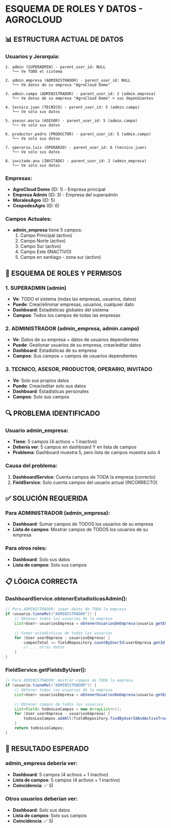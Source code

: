# ESQUEMA DE ROLES Y DATOS - AGROCLOUD

## 📊 **ESTRUCTURA ACTUAL DE DATOS**

### **Usuarios y Jerarquía:**
```
1. admin (SUPERADMIN) - parent_user_id: NULL
   └── Ve TODO el sistema

2. admin_empresa (ADMINISTRADOR) - parent_user_id: NULL
   └── Ve datos de su empresa "AgroCloud Demo"

3. admin.campo (ADMINISTRADOR) - parent_user_id: 2 (admin_empresa)
   └── Ve datos de su empresa "AgroCloud Demo" + sus dependientes

4. tecnico.juan (TECNICO) - parent_user_id: 5 (admin.campo)
   └── Ve solo sus datos

5. asesor.maria (ASESOR) - parent_user_id: 5 (admin.campo)
   └── Ve solo sus datos

6. productor.pedro (PRODUCTOR) - parent_user_id: 5 (admin.campo)
   └── Ve solo sus datos

7. operario.luis (OPERARIO) - parent_user_id: 6 (tecnico.juan)
   └── Ve solo sus datos

8. invitado.ana (INVITADO) - parent_user_id: 2 (admin_empresa)
   └── Ve solo sus datos
```

### **Empresas:**
- **AgroCloud Demo** (ID: 1) - Empresa principal
- **Empresa Admin** (ID: 3) - Empresa del superadmin
- **MoralesAgro** (ID: 5)
- **CespedesAgro** (ID: 6)

### **Campos Actuales:**
- **admin_empresa** tiene 5 campos:
  1. Campo Principal (activo)
  2. Campo Norte (activo)
  3. Campo Sur (activo)
  4. Campo Este (INACTIVO)
  5. Campo en santiago - zona sur (activo)

## 🎯 **ESQUEMA DE ROLES Y PERMISOS**

### **1. SUPERADMIN (admin)**
- **Ve**: TODO el sistema (todas las empresas, usuarios, datos)
- **Puede**: Crear/eliminar empresas, usuarios, cualquier dato
- **Dashboard**: Estadísticas globales del sistema
- **Campos**: Todos los campos de todas las empresas

### **2. ADMINISTRADOR (admin_empresa, admin.campo)**
- **Ve**: Datos de su empresa + datos de usuarios dependientes
- **Puede**: Gestionar usuarios de su empresa, crear/editar datos
- **Dashboard**: Estadísticas de su empresa
- **Campos**: Sus campos + campos de usuarios dependientes

### **3. TECNICO, ASESOR, PRODUCTOR, OPERARIO, INVITADO**
- **Ve**: Solo sus propios datos
- **Puede**: Crear/editar solo sus datos
- **Dashboard**: Estadísticas personales
- **Campos**: Solo sus campos

## 🔍 **PROBLEMA IDENTIFICADO**

### **Usuario admin_empresa:**
- **Tiene**: 5 campos (4 activos + 1 inactivo)
- **Debería ver**: 5 campos en dashboard Y en lista de campos
- **Problema**: Dashboard muestra 5, pero lista de campos muestra solo 4

### **Causa del problema:**
1. **DashboardService**: Cuenta campos de TODA la empresa (correcto)
2. **FieldService**: Solo cuenta campos del usuario actual (INCORRECTO)

## ✅ **SOLUCIÓN REQUERIDA**

### **Para ADMINISTRADOR (admin_empresa):**
- **Dashboard**: Sumar campos de TODOS los usuarios de su empresa
- **Lista de campos**: Mostrar campos de TODOS los usuarios de su empresa

### **Para otros roles:**
- **Dashboard**: Solo sus datos
- **Lista de campos**: Solo sus campos

## 📋 **LÓGICA CORRECTA**

### **DashboardService.obtenerEstadisticasAdmin():**
```java
// Para ADMINISTRADOR: sumar datos de TODA la empresa
if (usuario.tieneRol("ADMINISTRADOR")) {
    // Obtener todos los usuarios de la empresa
    List<User> usuariosEmpresa = obtenerUsuariosDeEmpresa(usuario.getEmpresa());
    
    // Sumar estadísticas de todos los usuarios
    for (User userEmpresa : usuariosEmpresa) {
        camposTotal += fieldRepository.countByUserId(userEmpresa.getId());
        // ... otros datos
    }
}
```

### **FieldService.getFieldsByUser():**
```java
// Para ADMINISTRADOR: mostrar campos de TODA la empresa
if (usuario.tieneRol("ADMINISTRADOR")) {
    // Obtener todos los usuarios de la empresa
    List<User> usuariosEmpresa = obtenerUsuariosDeEmpresa(usuario.getEmpresa());
    
    // Obtener campos de todos los usuarios
    List<Field> todosLosCampos = new ArrayList<>();
    for (User userEmpresa : usuariosEmpresa) {
        todosLosCampos.addAll(fieldRepository.findByUserIdAndActivoTrue(userEmpresa.getId()));
    }
    return todosLosCampos;
}
```

## 🎯 **RESULTADO ESPERADO**

### **admin_empresa debería ver:**
- **Dashboard**: 5 campos (4 activos + 1 inactivo)
- **Lista de campos**: 5 campos (4 activos + 1 inactivo)
- **Coincidencia**: ✅ SÍ

### **Otros usuarios deberían ver:**
- **Dashboard**: Solo sus datos
- **Lista de campos**: Solo sus campos
- **Coincidencia**: ✅ SÍ

